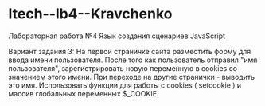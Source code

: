 # Itech--lb4--Kravchenko


Лабораторная работа №4
Язык создания сценариев JavaScript

Вариант задания 3:
На первой страничке сайта разместить форму для ввода имени пользователя.
После того как пользователь отправил "имя пользователя",
зарегистрировать новую переменную в cookies со значением этого имени.
При переходе на другие странички - выводить это имя.
Использовать функции для работы с cookies ( setcookie ) и массив глобальных переменных $_COOKIE.
